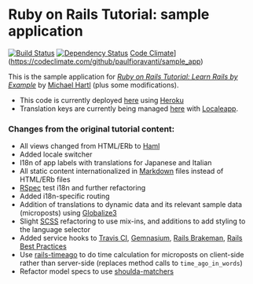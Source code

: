 # Ruby on Rails Tutorial: sample application
[![Build Status](https://secure.travis-ci.org/paulfioravanti/sample_app.png)](http://travis-ci.org/paulfioravanti/sample_app) [![Dependency Status](https://gemnasium.com/paulfioravanti/sample_app.png)](https://gemnasium.com/paulfioravanti/sample_app) [Code Climate](https://codeclimate.com/badge.png)](https://codeclimate.com/github/paulfioravanti/sample_app)

This is the sample application for
[*Ruby on Rails Tutorial: Learn Rails by Example*](http://railstutorial.org/)
by [Michael Hartl](http://michaelhartl.com) (plus some modifications).

- This code is currently deployed [here](https://pf-sampleapp.herokuapp.com) using [Heroku](http://www.heroku.com/)
- Translation keys are currently being managed [here](http://www.localeapp.com/projects/1043) with [Localeapp](http://www.localeapp.com/).

### Changes from the original tutorial content:
- All views changed from HTML/ERb to [Haml](http://haml-lang.com/)
- Added locale switcher
- I18n of app labels with translations for Japanese and Italian
- All static content internationalized in [Markdown](http://daringfireball.net/projects/markdown/) files instead of HTML/ERb files
- [RSpec](http://rspec.info/) test i18n and further refactoring
- Added i18n-specific routing
- Addition of translations to dynamic data and its relevant sample data (microposts) using [Globalize3](https://github.com/svenfuchs/globalize3)
- Slight [SCSS](http://sass-lang.com/) refactoring to use mix-ins, and additions to add styling to the language selector
- Added service hooks to [Travis CI](http://travis-ci.org/), [Gemnasium](https://gemnasium.com/), [Rails Brakeman](http://rails-brakeman.com/repositories/50-paulfioravanti-sample_app), [Rails Best Practices](http://railsbp.com/repositories/197-paulfioravanti-sample_app)
- Use [rails-timeago](https://github.com/jgraichen/rails-timeago) to do time calculation for microposts on client-side rather than server-side (replaces method calls to `time_ago_in_words`)
- Refactor model specs to use [shoulda-matchers](https://github.com/thoughtbot/shoulda-matchers)